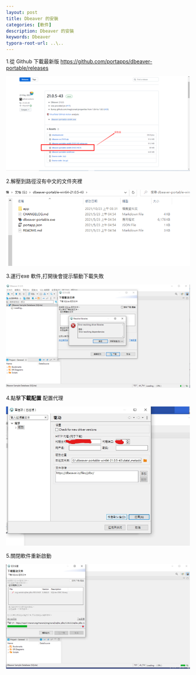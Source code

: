 ```yaml
---
layout: post
title: Dbeaver 的安裝
categories: [軟件]
description: Dbeaver 的安裝
keywords: Dbeaver
typora-root-url: ..\..
---
```


1.從 Github 下載最新版 https://github.com/portapps/dbeaver-portable/releases

![](/images/blog/dbeaver/image.png)

2.解壓到路徑沒有中文的文件夾裡

![](/images/blog/dbeaver/1.png)

3.運行exe 軟件,打開後會提示驅動下載失敗

![](/images/blog/dbeaver/2.png)

4.點擊**下載配置** 配置代理

![](/images/blog/dbeaver/3.png)

5.關閉軟件重新啟動

![](/images/blog/dbeaver/4.png)
